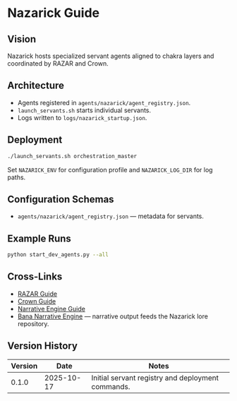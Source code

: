 # Nazarick Guide

## Vision
Nazarick hosts specialized servant agents aligned to chakra layers and coordinated by RAZAR and Crown.

## Architecture
- Agents registered in `agents/nazarick/agent_registry.json`.
- `launch_servants.sh` starts individual servants.
- Logs written to `logs/nazarick_startup.json`.

## Deployment
```bash
./launch_servants.sh orchestration_master
```
Set `NAZARICK_ENV` for configuration profile and `NAZARICK_LOG_DIR` for log paths.

## Configuration Schemas
- `agents/nazarick/agent_registry.json` — metadata for servants.

## Example Runs
```bash
python start_dev_agents.py --all
```

## Cross-Links
- [RAZAR Guide](RAZAR_GUIDE.md)
- [Crown Guide](Crown_GUIDE.md)
- [Narrative Engine Guide](narrative_engine_GUIDE.md)
- [Bana Narrative Engine](../nazarick/agents/Bana_narrative_engine.md) — narrative output feeds the Nazarick lore repository.

## Version History
| Version | Date | Notes |
|---------|------|-------|
| 0.1.0 | 2025-10-17 | Initial servant registry and deployment commands. |

